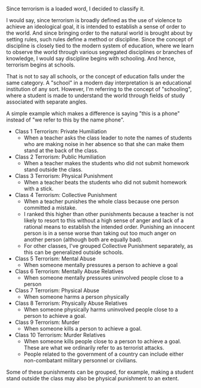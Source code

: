 Since terrorism is a loaded word, I decided to classify it.

I would say, since terrorism is broadly defined as the use of violence to achieve an ideological goal, it is intended to establish a sense of order to the world. And since bringing order to the natural world is brought about by setting rules, such rules define a method or discipline. Since the concept of discipline is closely tied to the modern system of education, where we learn to observe the world through various segregated disciplines or branches of knowledge, I would say discipline begins with schooling. And hence, terrorism begins at schools.

That is not to say all schools, or the concept of education falls under the same category. A "school" in a modern day interpretation is an educational institution of any sort. However, I'm referring to the concept of "schooling", where a student is made to understand the world through fields of study associated with separate angles.

A simple example which makes a difference is saying "this is a phone" instead of "we refer to this by the name phone".

- Class 1 Terrorism: Private Humiliation
	- When a teacher asks the class leader to note the names of students who are making noise in her absence so that she can make them stand at the back of the class.
- Class 2 Terrorism: Public Humiliation
	- When a teacher makes the students who did not submit homework stand outside the class.
- Class 3 Terrorism: Physical Punishment
	- When a teacher beats the students who did not submit homework with a stick.
- Class 4 Terrorism: Collective Punishment
	- When a teacher punishes the whole class because one person committed a mistake.
	- I ranked this higher than other punishments because a teacher is not likely to resort to this without a high sense of anger and lack of a rational means to establish the intended order. Punishing an innocent person is in a sense worse than taking out too much anger on another person (although both are equally bad).
	- For other classes, I've grouped Collective Punishment separately, as this can be generalized outside schools.
- Class 5 Terrorism: Mental Abuse
	- When someone mentally pressures a person to achieve a goal
- Class 6 Terrorism: Mentally Abuse Relatives
	- When someone mentally pressures uninvolved people close to a person
- Class 7 Terrorism: Physical Abuse
	- When someone harms a person physically
- Class 8 Terrorism: Physically Abuse Relatives
	- When someone physically harms uninvolved people close to a person to achieve a goal.
- Class 9 Terrorism: Murder
	- When someone kills a person to achieve a goal.
- Class 10 Terrorism: Murder Relatives
	- When someone kills people close to a person to achieve a goal. These are what we ordinarily refer to as terrorist attacks.
	- People related to the government of a country can include either non-combatant military personnel or civilians.

Some of these punishments can be grouped, for example, making a student stand outside the class may also be physical punishment to an extent.
